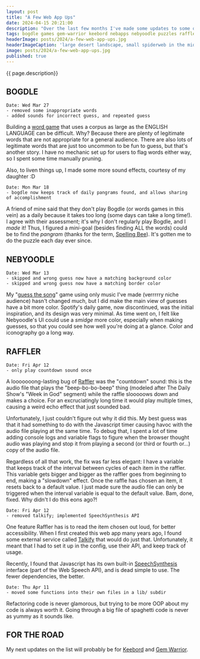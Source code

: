 ```yaml
---
layout: post
title: "A Few Web App Ups"
date: 2024-04-15 20:21:00
description: "Over the last few months I've made some updates to some of my web apps. Here's a short overview of those changes, using my very own git commit messages as headers!"
tags: bogdle games gem-warrior keebord nebapps nebyoodle puzzles raffler speech-synthesis wordle
headerImage: posts/2024/a-few-web-app-ups.jpg
headerImageCaption: 'large desert landscape, small spiderweb in the middle, spiderweb being welded by a single robot engineer - NightCafe (model: Dreamshaper XL Lightning, preset: Striking)'
image: posts/2024/a-few-web-app-ups.jpg
published: true
---
```


{{ page.description}}

<!--more-->

## BOGDLE

```shell
Date: Wed Mar 27
- removed some inappropriate words
- added sounds for incorrect guess, and repeated guess
```

Building a [word game](https://bogdle.neb.host) that uses a corpus as large as the ENGLISH LANGUAGE can be difficult. Why? Because there are plenty of legitimate words that are not appropriate for a general audience. There are also lots of legitimate words that are just too uncommon to be fun to guess, but that's another story. I have no mechanic set up for users to flag words either way, so I spent some time manually pruning.

Also, to liven things up, I made some more sound effects, courtesy of my daughter :D

```shell
Date: Mon Mar 18
- bogdle now keeps track of daily pangrams found, and allows sharing of accomplishment
```

A friend of mine said that they don't play Bogdle (or words games in this vein) as a daily because it takes too long (some days can take a long time!). I agree with their assessment; it's why I don't regularly play Bogdle, and I *made* it! Thus, I figured a *mini*-goal (besides finding ALL the words) could be to find the *pangram* (thanks for the term, [Spelling Bee](https://nytimes.com/puzzles/spelling-bee)). It's gotten me to do the puzzle each day ever since.

## NEBYOODLE

```shell
Date: Wed Mar 13
- skipped and wrong guess now have a matching background color
- skipped and wrong guess now have a matching border color
```

My "[guess the song](https://guess.nebyoolae.com)" game using only music I've made (verrrrry niche audience) hasn't changed much, but I did make the main view of guesses have a bit more color. Spotify's daily game, now discontinued, was the initial inspiration, and its design was very minimal. As time went on, I felt like Nebyoodle's UI could use a *smidge* more color, especially when making guesses, so that you could see how well you're doing at a glance. Color and iconography go a long way.

## RAFFLER

```shell
Date: Fri Apr 12
- only play countdown sound once
```

A looooooong-lasting bug of [Raffler](https://raffler.fun) was the "countdown" sound: this is the audio file that plays the "beep-bo-bo-beep" thing (modeled after The Daily Show's "Week in God" segment) while the raffle slooooows down and makes a choice. For an excruciatingly long time it would play multiple times, causing a weird echo effect that just sounded bad.

Unfortunately, I just couldn't figure out why it did this. My best guess was that it had something to do with the Javascript timer causing havoc with the audio file playing at the same time. To debug that, I spent a lot of time adding console logs and variable flags to figure when the browser thought audio was playing and stop it from playing a second (or third or fourth or...) copy of the audio file.

Regardless of all that work, the fix was far less elegant: I have a variable that keeps track of the interval between cycles of each item in the raffler. This variable gets bigger and bigger as the raffler goes from beginning to end, making a "slowdown" effect. Once the raffle has chosen an item, it resets back to a default value. I just made sure the audio file can only be triggered when the interval variable is equal to the default value. Bam, done, fixed. Why didn't I do this eons ago?!

```shell
Date: Fri Apr 12
- removed talkify; implemented SpeechSynthesis API
```

One feature Raffler has is to read the item chosen out loud, for better accessibility. When I first created this web app many years ago, I found some external service called [Talkify](https://talkify.net/text-to-speech) that would do just that. Unfortunately, it meant that I had to set it up in the config, use their API, and keep track of usage.

Recently, I found that Javascript has its own built-in [SpeechSynthesis](https://developer.mozilla.org/en-US/docs/Web/API/SpeechSynthesis) interface (part of the Web Speech API), and is dead simple to use. The fewer dependencies, the better.

```shell
Date: Thu Apr 11
- moved some functions into their own files in a lib/ subdir
```

Refactoring code is never glamorous, but trying to be more OOP about my code is always worth it. Going through a big file of spaghetti code is never as yummy as it sounds like.

## FOR THE ROAD

My next updates on the list will probably be for [Keebord](https://keebord.neb.host) and [Gem Warrior](https://gw.neb.host).
